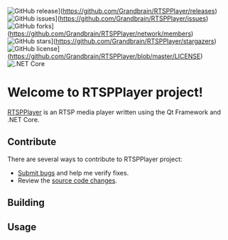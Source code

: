![GitHub release](https://img.shields.io/github/release/Grandbrain/RTSPPlayer.svg)](https://github.com/Grandbrain/RTSPPlayer/releases)
![GitHub issues](https://img.shields.io/github/issues/Grandbrain/RTSPPlayer.svg)](https://github.com/Grandbrain/RTSPPlayer/issues)
![GitHub forks](https://img.shields.io/github/forks/Grandbrain/RTSPPlayer.svg)](https://github.com/Grandbrain/RTSPPlayer/network/members)
![GitHub stars](https://img.shields.io/github/stars/Grandbrain/RTSPPlayer.svg)](https://github.com/Grandbrain/RTSPPlayer/stargazers)
![GitHub license](https://img.shields.io/github/license/Grandbrain/RTSPPlayer.svg)](https://github.com/Grandbrain/RTSPPlayer/blob/master/LICENSE)
![.NET Core](https://github.com/Grandbrain/RTSPPlayer/workflows/.NET%20Core/badge.svg)

# Welcome to RTSPPlayer project!

[RTSPPlayer](https://github.com/Grandbrain/RTSPPlayer) is an RTSP media player written using the Qt Framework and .NET Core.


## Contribute

There are several ways to contribute to RTSPPlayer project:
* [Submit bugs](https://github.com/Grandbrain/RTSPPlayer/issues) and help me verify fixes.
* Review the [source code changes](https://github.com/Grandbrain/RTSPPlayer/pulls).


## Building


## Usage

